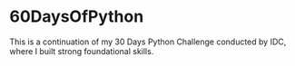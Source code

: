 # 60DaysOfPython
This is a continuation of my 30 Days Python Challenge conducted by IDC, where I built strong foundational skills.
